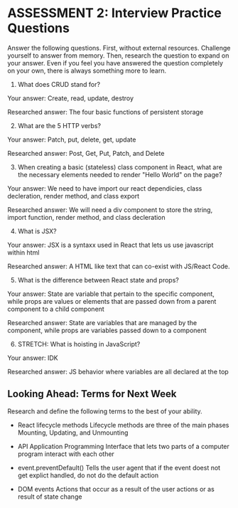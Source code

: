 # ASSESSMENT 2: Interview Practice Questions

Answer the following questions. First, without external resources. Challenge yourself to answer from memory. Then, research the question to expand on your answer. Even if you feel you have answered the question completely on your own, there is always something more to learn.

1. What does CRUD stand for?

  Your answer: Create, read, update, destroy

  Researched answer: The four basic functions of persistent storage



2. What are the 5 HTTP verbs?

  Your answer: Patch, put, delete, get, update

  Researched answer: Post, Get, Put, Patch, and Delete



3. When creating a basic (stateless) class component in React, what are the necessary elements needed to render "Hello World" on the page?

  Your answer: We need to have import our react dependicies, class decleration, render method, and class export 

  Researched answer: We will need a div component to store the string, import function, render method, and class decleration



4. What is JSX?

  Your answer: JSX is a syntaxx used in React that lets us use javascript within html

  Researched answer: A HTML like text that can co-exist with JS/React Code.



5. What is the difference between React state and props?

  Your answer: State are variable that pertain to the specific component, while props are values or elements that are passed down from a parent component to a child component

  Researched answer: State are variables that are managed by the component, while props are variables passed down to a component



6. STRETCH: What is hoisting in JavaScript?

  Your answer: IDK

  Researched answer: JS behavior where variables are all declared at the top



## Looking Ahead: Terms for Next Week

Research and define the following terms to the best of your ability.

- React lifecycle methods
    Lifecycle methods are three of the main phases Mounting, Updating, and Unmounting

- API
    Application Programming Interface that lets two parts of a computer program interact with each other
    
- event.preventDefault()
    Tells the user agent that if the event doest not get explict handled, do not do the default action

- DOM events
    Actions that occur as a result of the user actions or as result of state change
